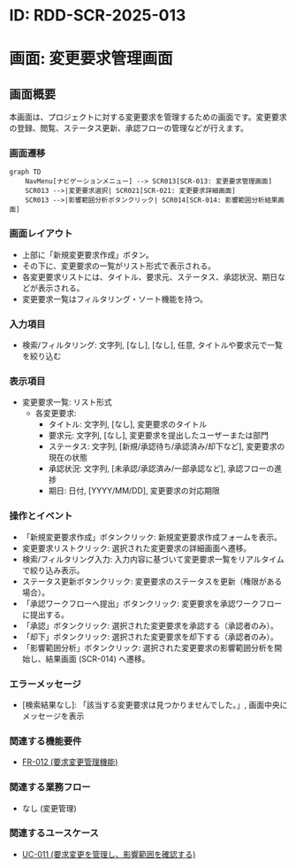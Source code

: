 # ID: RDD-SCR-2025-013

# 画面: 変更要求管理画面

## 画面概要

本画面は、プロジェクトに対する変更要求を管理するための画面です。変更要求の登録、閲覧、ステータス更新、承認フローの管理などが行えます。

### 画面遷移

```mermaid
graph TD
    NavMenu[ナビゲーションメニュー] --> SCR013[SCR-013: 変更要求管理画面]
    SCR013 -->|変更要求選択| SCR021[SCR-021: 変更要求詳細画面]
    SCR013 -->|影響範囲分析ボタンクリック| SCR014[SCR-014: 影響範囲分析結果画面]
```

### 画面レイアウト

- 上部に「新規変更要求作成」ボタン。
- その下に、変更要求の一覧がリスト形式で表示される。
- 各変更要求リストには、タイトル、要求元、ステータス、承認状況、期日などが表示される。
- 変更要求一覧はフィルタリング・ソート機能を持つ。

### 入力項目

- 検索/フィルタリング: 文字列, [なし],
  [なし], 任意, タイトルや要求元で一覧を絞り込む

### 表示項目

- 変更要求一覧: リスト形式
  - 各変更要求:
    - タイトル: 文字列, [なし], 変更要求のタイトル
    - 要求元: 文字列, [なし], 変更要求を提出したユーザーまたは部門
    - ステータス: 文字列,
      [新規/承認待ち/承認済み/却下など], 変更要求の現在の状態
    - 承認状況: 文字列, [未承認/承認済み/一部承認など], 承認フローの進捗
    - 期日: 日付, [YYYY/MM/DD], 変更要求の対応期限

### 操作とイベント

- 「新規変更要求作成」ボタンクリック: 新規変更要求作成フォームを表示。
- 変更要求リストクリック: 選択された変更要求の詳細画面へ遷移。
- 検索/フィルタリング入力: 入力内容に基づいて変更要求一覧をリアルタイムで絞り込み表示。
- ステータス更新ボタンクリック: 変更要求のステータスを更新（権限がある場合）。
- 「承認ワークフローへ提出」ボタンクリック: 変更要求を承認ワークフローに提出する。
- 「承認」ボタンクリック: 選択された変更要求を承認する（承認者のみ）。
- 「却下」ボタンクリック: 選択された変更要求を却下する（承認者のみ）。
- 「影響範囲分析」ボタンクリック: 選択された変更要求の影響範囲分析を開始し、結果画面 (SCR-014) へ遷移。

### エラーメッセージ

- [検索結果なし]: 「該当する変更要求は見つかりませんでした。」, 画面中央にメッセージを表示

### 関連する機能要件

- [FR-012 (要求変更管理機能)](../functional-requirements/fr-012-change-request-management-function.md)

### 関連する業務フロー

- なし (変更管理)

### 関連するユースケース

- [UC-011 (要求変更を管理し、影響範囲を確認する)](../use-cases/uc-011-manage-change-requests.md)

